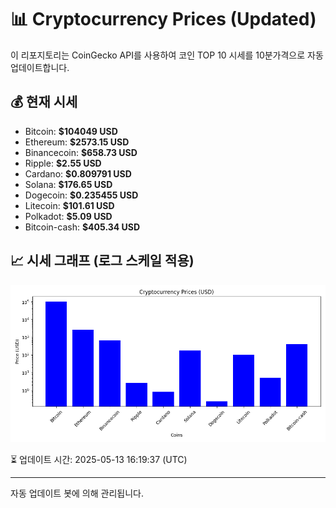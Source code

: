 
# 📊 Cryptocurrency Prices (Updated)

이 리포지토리는 CoinGecko API를 사용하여 코인 TOP 10 시세를 10분가격으로 자동 업데이트합니다.

## 💰 현재 시세
- Bitcoin: **$104049 USD**
- Ethereum: **$2573.15 USD**
- Binancecoin: **$658.73 USD**
- Ripple: **$2.55 USD**
- Cardano: **$0.809791 USD**
- Solana: **$176.65 USD**
- Dogecoin: **$0.235455 USD**
- Litecoin: **$101.61 USD**
- Polkadot: **$5.09 USD**
- Bitcoin-cash: **$405.34 USD**

## 📈 시세 그래프 (로그 스케일 적용)
![Crypto Prices](crypto_prices.png)

⏳ 업데이트 시간: 2025-05-13 16:19:37 (UTC)

---
자동 업데이트 봇에 의해 관리됩니다.
